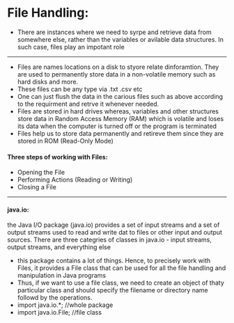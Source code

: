 # File Handling:   
- There are instances where we need to syrpe and retrieve data from somewhere else, rather than the variables or avilable data structures. In such case, files play an impotant role
***   
* Files are names locations on a disk to styore relate dinforamtion. They are used to permanently store data in a non-volatile memory such as hard disks and more.
* These files can be any type via .txt .csv etc
* One can just flush the data in the carious files such as above according to the requirment and retrve it whenever needed.
* Files are stored in hard drives whereas, variables and other structures store data in Random Access Memory (RAM) which is volatile and loses its data when the computer is turned off or the program is terminated
* Files help us to store data permanently and retireve them since they are stored in ROM (Read-Only Mode)
#### Three steps of working with Files:
* Opening the File
* Performing Actions (Reading or Writing)
* Closing a File 
***   
#### java.io:
the Java I/O package (java.io) provides a set of input streams and a set of output streams used to read and write dat to files or other input and output sources. There are three categries of classes in java.io - input streams, output streams, and everything else
* this package contains a lot of things. Hence, to precisely work with Files, it provides a File class that can be used for all the file handling and manipulation in Java programs
* Thus, if we want to use a file class, we need to create an object of thaty particular class and should specify the filename or directory name followd by the operations.
* import java.io.*; //whole package
* import java.io.File; //file class 